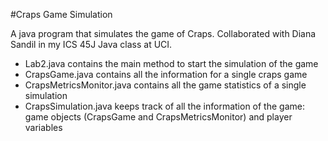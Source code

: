 #Craps Game Simulation

A java program that simulates the game of Craps.  Collaborated with Diana Sandil
in my ICS 45J Java class at UCI.

- Lab2.java contains the main method to start the simulation of the game
- CrapsGame.java contains all the information for a single craps game
- CrapsMetricsMonitor.java contains all the game statistics of a single simulation
- CrapsSimulation.java keeps track of all the information of the game: game objects 
(CrapsGame and CrapsMetricsMonitor) and player variables
